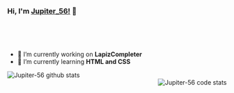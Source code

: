 
### Hi, I'm [Jupiter_56!](https://github.com/Jupiter-56) 👋
<br/>
<br/>
<br/>

- 🔭 I’m currently working on **LapizCompleter**
- 🌱 I’m currently learning **HTML and CSS**



<img align="left" src="https://github-readme-stats.anuraghazra1.vercel.app/api?username=Jupiter-56&show_icons=true&include_all_commits=true&theme=nord" alt="Jupiter-56 github stats" />

<br/>

<img align="right" src="https://github-readme-stats.anuraghazra1.vercel.app/api/top-langs/?username=Jupiter-56&layout=compact&theme=nord" alt="Jupiter-56 code stats" />
